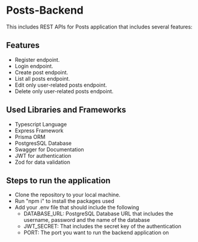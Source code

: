 # Posts-Backend

This includes REST APIs for Posts application that includes several features:

## Features

- Register endpoint.
- Login endpoint.
- Create post endpoint.
- List all posts endpoint.
- Edit only user-related posts endpoint.
- Delete only user-related posts endpoint.

## Used Libraries and Frameworks

- Typescript Language
- Express Framework
- Prisma ORM
- PostgresSQL Database
- Swagger for Documentation
- JWT for authentication
- Zod for data validation

## Steps to run the application

- Clone the repository to your local machine.
- Run "npm i" to install the packages used
- Add your .env file that should include the following
  - DATABASE_URL: PostgreSQL Database URL that includes the username, password and the name of the database
  - JWT_SECRET: That includes the secret key of the authentication
  - PORT: The port you want to run the backend application on
